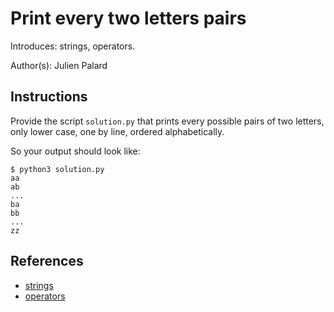 # Print every two letters pairs

Introduces: strings, operators.

Author(s): Julien Palard

## Instructions

Provide the script `solution.py` that prints every possible pairs of two letters, only lower case, one by
line, ordered alphabetically.

So your output should look like:
```
$ python3 solution.py
aa
ab
...
ba
bb
...
zz
```

## References
 - [strings](https://docs.python.org/3/tutorial/introduction.html#strings)
 - [operators](https://docs.python.org/3.1/library/stdtypes.html#numeric-types-int-float-complex)
